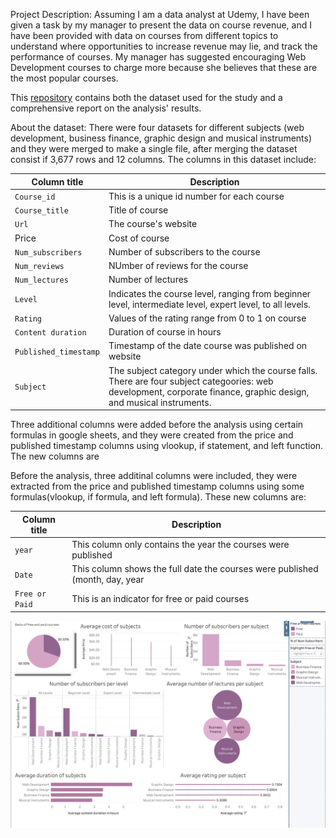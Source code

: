 Project Description: Assuming I am a data analyst at Udemy, I have been given a task by my manager to present the data on course revenue, and I have been provided with data on courses from different topics to understand where opportunities to increase revenue may lie, and track the performance of courses.
My manager has suggested encouraging Web Development courses to charge more because she believes that these are the most popular courses.

This [repository](https://github.com/distinctkemi/Udemy-course-analysis-with-tableau) contains both the dataset used for the study and a comprehensive report on the analysis' results.

About the dataset: There were four datasets for different subjects (web development, business finance, graphic design and musical instruments) and they were merged to make a single file, after merging the dataset consist if 3,677 rows and 12 columns. The columns in this dataset include:

| Column title | Description |
|---------------| ------------------ |
|`Course_id`    | This is a unique id number for each course |
|`Course_title` | Title of course                            |
| `Url` | The course's website |
|Price | Cost of course |
| `Num_subscribers`|  Number of subscribers to the course |
| `Num_reviews` | NUmber of reviews for the course |
| `Num_lectures` | Number of lectures |
| `Level` | Indicates the course level, ranging from beginner level, intermediate level, expert level, to all levels.|
| `Rating` | Values of the rating range from 0 to 1 on course |
| `Content duration` | Duration of course in hours |
| `Published_timestamp` | Timestamp of the date course was published on website |
| `Subject` | The subject category under which the course falls. There are four subject categoories: web development, corporate finance, graphic design, and musical instruments.|

Three additional columns were added before the analysis using certain formulas in google sheets, and they were created from the price and published timestamp columns using vlookup, if statement, and left function. The new columns are 

 Before the analysis, three additinal columns were included, they were extracted from the price and published timestamp columns using some formulas(vlookup, if formula, and left formula). These new columns are:
 
| Column title | Description |
|---------------| ------------------ |
|`year`| This column only contains the year the courses were published|
|`Date`| This column shows the full date the courses were published (month, day, year|
|`Free or Paid`| This is an indicator for free or paid courses |



![alt text](https://github.com/distinctkemi/Udemy-course-analysis-with-tableau/blob/main/Udemy%20Courses.png)

